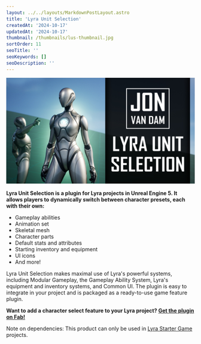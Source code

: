 ```yaml
---
layout: ../../layouts/MarkdownPostLayout.astro
title: 'Lyra Unit Selection'
createdAt: '2024-10-17'
updatedAt: '2024-10-17'
thumbnail: /thumbnails/lus-thumbnail.jpg
sortOrder: 11
seoTitle: ''
seoKeywords: []
seoDescription: ''
---
```


![](../../assets/lyra-unit-selection/lus-thumbnail.jpg)

**Lyra Unit Selection is a plugin for Lyra projects in Unreal Engine 5. It allows players to dynamically switch between character presets, each with their own:**

* Gameplay abilities
* Animation set
* Skeletal mesh
* Character parts
* Default stats and attributes
* Starting inventory and equipment
* UI icons
* And more!

Lyra Unit Selection makes maximal use of Lyra's powerful systems, including Modular Gameplay, the Gameplay Ability System, Lyra's equipment and inventory systems, and Common UI. The plugin is easy to integrate in your project and is packaged as a ready-to-use game feature plugin.

**Want to add a character select feature to your Lyra project? <a href="https://www.fab.com/listings/b09b4440-58ff-478b-b2b6-c83d23cc44d1">Get the plugin on Fab!</a>**

<div class="note">Note on dependencies: This product can only be used in <a href="https://www.fab.com/listings/93faede1-4434-47c0-85f1-bf27c0820ad0">Lyra Starter Game</a> projects.</div>
